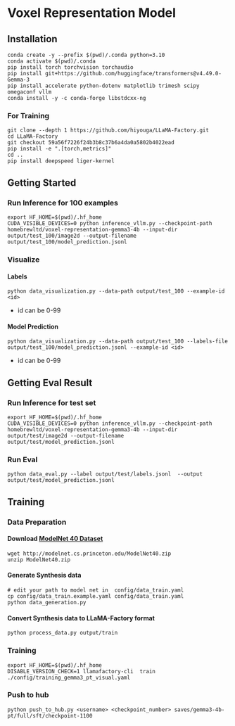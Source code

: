 # Voxel Representation Model

## Installation
```
conda create -y --prefix $(pwd)/.conda python=3.10
conda activate $(pwd)/.conda
pip install torch torchvision torchaudio
pip install git+https://github.com/huggingface/transformers@v4.49.0-Gemma-3
pip install accelerate python-dotenv matplotlib trimesh scipy omegaconf vllm
conda install -y -c conda-forge libstdcxx-ng
```

### For Training
```
git clone --depth 1 https://github.com/hiyouga/LLaMA-Factory.git
cd LLaMA-Factory
git checkout 59a56f7226f24b3b8c37b6a4da0a5802b4022ead
pip install -e ".[torch,metrics]"
cd ..
pip install deepspeed liger-kernel
``` 

## Getting Started

### Run Inference for 100 examples

```
export HF_HOME=$(pwd)/.hf_home
CUDA_VISIBLE_DEVICES=0 python inference_vllm.py --checkpoint-path homebrewltd/voxel-representation-gemma3-4b --input-dir output/test_100/image2d --output-filename output/test_100/model_prediction.jsonl
```
### Visualize

#### Labels

```
python data_visualization.py --data-path output/test_100 --example-id <id>
```
- id can be 0-99

#### Model Prediction

```
python data_visualization.py --data-path output/test_100 --labels-file output/test_100/model_prediction.jsonl --example-id <id> 
```
- id can be 0-99

## Getting Eval Result

### Run Inference for test set

```
export HF_HOME=$(pwd)/.hf_home
CUDA_VISIBLE_DEVICES=0 python inference_vllm.py --checkpoint-path homebrewltd/voxel-representation-gemma3-4b --input-dir output/test/image2d --output-filename output/test/model_prediction.jsonl
```

### Run Eval

```
python data_eval.py --label output/test/labels.jsonl  --output output/test/model_prediction.jsonl
```

## Training

### Data Preparation

#### Download [ModelNet 40 Dataset](https://modelnet.cs.princeton.edu/)
```
wget http://modelnet.cs.princeton.edu/ModelNet40.zip
unzip ModelNet40.zip
```

#### Generate Synthesis data
```
# edit your path to model net in  config/data_train.yaml 
cp config/data_train.example.yaml config/data_train.yaml 
python data_generation.py
```

#### Convert Synthesis data to LLaMA-Factory format
```
python process_data.py output/train
```

### Training
```
export HF_HOME=$(pwd)/.hf_home
DISABLE_VERSION_CHECK=1 llamafactory-cli  train ./config/training_gemma3_pt_visual.yaml
```

### Push to hub
```
python push_to_hub.py <username> <checkpoint_number> saves/gemma3-4b-pt/full/sft/checkpoint-1100
```